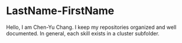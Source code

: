 # LastName-FirstName

Hello, I am Chen-Yu Chang. I keep my repositories organized and well documented. In general, each skill exists in a cluster subfolder.
